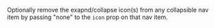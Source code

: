 Optionally remove the exapnd/collapse icon(s) from any collapsible nav item by passing "none" to the `icon` prop on that nav item.